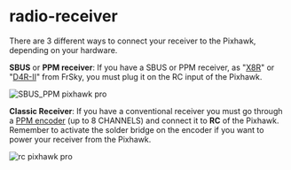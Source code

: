 # radio-receiver

There are 3 different ways to connect your receiver to the Pixhawk, depending on your hardware.

**SBUS** or **PPM receiver**: If you have a SBUS or PPM receiver, as "[X8R](https://store.drotek.com/communication/400-receiver-x8r-frsky.html)" or "[D4R-II](https://store.drotek.com/communication/503-d4r-ii-receiver-4-channels-accst-fr-sky.html)" from FrSky, you must plug it on the RC input of the Pixhawk.

![SBUS\_PPM pixhawk pro](https://drotek.com/wp-content/uploads/2017/01/SBUS_PPM.jpg)

**Classic Receiver**: If you have a conventional receiver you must go through a [PPM encoder](https://store.drotek.com/communication/503-d4r-ii-receiver-4-channels-accst-fr-sky.html) \(up to 8 CHANNELS\) and connect it to **RC** of the Pixhawk. Remember to activate the solder bridge on the encoder if you want to power your receiver from the Pixhawk.

![rc pixhawk pro](https://drotek.com/wp-content/uploads/2017/01/PWM.jpg)

